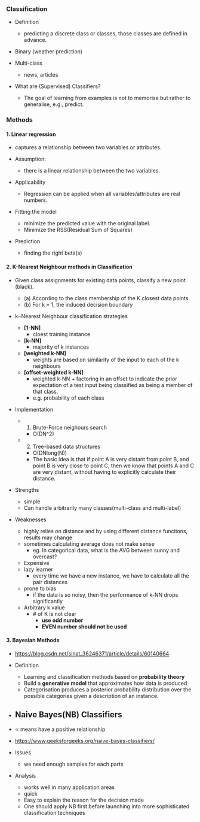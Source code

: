 ### Classification

+ Definition
	- predicting a discrete class or classes, those classes are defined in advance.

+ Binary (weather prediction)
+ Multi-class
	- news, articles

+ What are (Supervised) Classifiers?
	- The goal of learning from examples is not to memorise but rather to generalise, e.g., predict.

### Methods
#### 1. Linear regression
+ captures a relationship between two variables or attributes.

+ Assumption:
	- there is a linear relationship between the two variables.
+ Applicability
	- Regression can be applied when all variables/attributes are real numbers.
+ Fitting the model
	- minimize the predicted value with the original label.
	- Minimize the RSS(Residual Sum of Squares)
+ Prediction
	- finding the right beta(s)

#### 2. K-Nearest Neighbour methods in Classification
+ Given class assignments for existing data points, classify a new point
(black).
	- (a) According to the class membership of the K closest data points.	
	- (b) For k = 1, the induced decision boundary

+ k−Nearest Neighbour classification strategies
	- **[1-NN]**
		- cloest training instance
	- **[k-NN]**
		- majority of k instances
	- **[weighted k-NN]**
		- weights are based on similarity of the input to each of the k neighbours
	- **[offset-weighted k-NN]**
		- weighted k-NN + factoring in an offset to indicate the prior expectation of a test input being classified as being a member of that class.
		- e.g. probability of each class
+ Implementation
	- 1) Brute-Force neighours search
		- O(DN^2)
	- 2) Tree-based data structures
		- O(DNlong(N))
		- The basic idea is that if point A is very distant from point B, and point B is very close to point C, then we know that points A and C are very distant, without having to explicitly calculate their distance.

+ Strengths
	- simple
	- Can handle arbitrarily many classes(multi-class and multi-label)

+ Weaknesses
	- highly relies on distance and by using different distance funcitons, results may change
	- sometimes calculating average does not make sense
		- eg. In categorical data, what is the AVG between sunny and overcast?
	- Expensive
	- lazy learner
		- every time we have a new instance, we have to calculate all the pair distances
	- prone to bias
		- if the data is so noisy, then the performance of k-NN drops significantly
	- Arbitrary k value
		- \# of K is not clear
			- **use odd number**
			- **EVEN number should not be used**

#### 3. Bayesian Methods
+ https://blog.csdn.net/sinat_36246371/article/details/60140664
+ Definition
	- Learning and classification methods based on **probability theory**
	- Build a **generative model** that approximates how data is produced
	- Categorisation produces a posterior probability distribution over the possible categories given a description of an instance. 

+ Naive Bayes(NB) Classifiers
	- 
+ ∝ means have a positive relationship

+ https://www.geeksforgeeks.org/naive-bayes-classifiers/

+ Issues
	- we need enough samples for each parts

+ Analysis
	- works well in many application areas
	- quick
	- Easy to explain the reason for the decision made
	- One should apply NB first before launching into more sophisticated classification techniques










